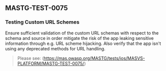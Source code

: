 ##  MASTG-TEST-0075

### Testing Custom URL Schemes

Ensure sufficient validation of the custom URL schemas with respect to the schema and source in order mitigate the risk of the app leaking sensitive information through e.g. URL scheme hijacking. Also verify that the app isn't using any deprecated methods for URL handling.

> Please see: (https://mas.owasp.org/MASTG/tests/ios/MASVS-PLATFORM/MASTG-TEST-0075/)